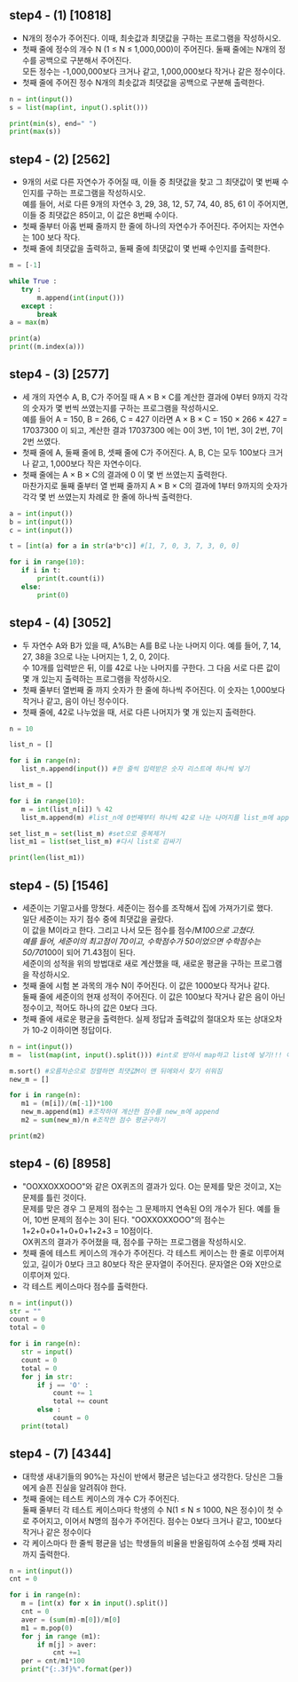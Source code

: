 ## step4 - (1) [10818]
* N개의 정수가 주어진다. 이때, 최솟값과 최댓값을 구하는 프로그램을 작성하시오.
* 첫째 줄에 정수의 개수 N (1 ≤ N ≤ 1,000,000)이 주어진다. 둘째 줄에는 N개의 정수를 공백으로 구분해서 주어진다.     
  모든 정수는 -1,000,000보다 크거나 같고, 1,000,000보다 작거나 같은 정수이다.     
* 첫째 줄에 주어진 정수 N개의 최솟값과 최댓값을 공백으로 구분해 출력한다.     

 ```python
n = int(input())
s = list(map(int, input().split()))

print(min(s), end=" ")
print(max(s))
  ```

## step4 - (2) [2562]
* 9개의 서로 다른 자연수가 주어질 때, 이들 중 최댓값을 찾고 그 최댓값이 몇 번째 수인지를 구하는 프로그램을 작성하시오.       
예를 들어, 서로 다른 9개의 자연수 3, 29, 38, 12, 57, 74, 40, 85, 61 이 주어지면, 이들 중 최댓값은 85이고, 이 값은 8번째 수이다.       
* 첫째 줄부터 아홉 번째 줄까지 한 줄에 하나의 자연수가 주어진다. 주어지는 자연수는 100 보다 작다.        
* 첫째 줄에 최댓값을 출력하고, 둘째 줄에 최댓값이 몇 번째 수인지를 출력한다.

 ```python
m = [-1]

while True :
    try : 
        m.append(int(input()))
    except : 
        break
a = max(m)

print(a)
print((m.index(a)))
  ```


## step4 - (3) [2577]   
* 세 개의 자연수 A, B, C가 주어질 때 A × B × C를 계산한 결과에 0부터 9까지 각각의 숫자가 몇 번씩 쓰였는지를 구하는 프로그램을 작성하시오.        
예를 들어 A = 150, B = 266, C = 427 이라면 A × B × C = 150 × 266 × 427 = 17037300 이 되고, 계산한 결과 17037300 에는 0이 3번, 1이 1번, 3이 2번, 7이 2번 쓰였다.         
* 첫째 줄에 A, 둘째 줄에 B, 셋째 줄에 C가 주어진다. A, B, C는 모두 100보다 크거나 같고, 1,000보다 작은 자연수이다.       
* 첫째 줄에는 A × B × C의 결과에 0 이 몇 번 쓰였는지 출력한다.         
마찬가지로 둘째 줄부터 열 번째 줄까지 A × B × C의 결과에 1부터 9까지의 숫자가 각각 몇 번 쓰였는지 차례로 한 줄에 하나씩 출력한다.       
  
 ```python
a = int(input())
b = int(input())
c = int(input())

t = [int(a) for a in str(a*b*c)] #[1, 7, 0, 3, 7, 3, 0, 0]

for i in range(10):
    if i in t:
        print(t.count(i))
    else:
        print(0)
  ```


## step4 - (4) [3052]
* 두 자연수 A와 B가 있을 때, A%B는 A를 B로 나눈 나머지 이다. 예를 들어, 7, 14, 27, 38을 3으로 나눈 나머지는 1, 2, 0, 2이다.            
  수 10개를 입력받은 뒤, 이를 42로 나눈 나머지를 구한다. 그 다음 서로 다른 값이 몇 개 있는지 출력하는 프로그램을 작성하시오.         
* 첫째 줄부터 열번째 줄 까지 숫자가 한 줄에 하나씩 주어진다. 이 숫자는 1,000보다 작거나 같고, 음이 아닌 정수이다.          
* 첫째 줄에, 42로 나누었을 때, 서로 다른 나머지가 몇 개 있는지 출력한다.      

 ```python
n = 10

list_n = []

for i in range(n):
    list_n.append(input()) #한 줄씩 입력받은 숫자 리스트에 하나씩 넣기

list_m = []

for i in range(10):
    m = int(list_n[i]) % 42
    list_m.append(m) #list_n에 0번째부터 하나씩 42로 나눈 나머지를 list_m에 append

set_list_m = set(list_m) #set으로 중복제거
list_m1 = list(set_list_m) #다시 list로 감싸기

print(len(list_m1))
  ```


## step4 - (5) [1546]
* 세준이는 기말고사를 망쳤다. 세준이는 점수를 조작해서 집에 가져가기로 했다.          
일단 세준이는 자기 점수 중에 최댓값을 골랐다.           
이 값을 M이라고 한다. 그리고 나서 모든 점수를 점수/M*100으로 고쳤다.       
예를 들어, 세준이의 최고점이 70이고, 수학점수가 50이었으면 수학점수는 50/70*100이 되어 71.43점이 된다.      
세준이의 성적을 위의 방법대로 새로 계산했을 때, 새로운 평균을 구하는 프로그램을 작성하시오.       
* 첫째 줄에 시험 본 과목의 개수 N이 주어진다. 이 값은 1000보다 작거나 같다.          
둘째 줄에 세준이의 현재 성적이 주어진다. 이 값은 100보다 작거나 같은 음이 아닌 정수이고, 적어도 하나의 값은 0보다 크다.
* 첫째 줄에 새로운 평균을 출력한다. 실제 정답과 출력값의 절대오차 또는 상대오차가 10-2 이하이면 정답이다.     

 ```python
n = int(input())
m =  list(map(int, input().split())) #int로 받아서 map하고 list에 넣기!!! 아니면 str으로 받아져서 정렬하면 이상해진다

m.sort() #오름차순으로 정렬하면 최댓값M이 맨 뒤에와서 찾기 쉬워짐
new_m = []

for i in range(n):
    m1 = (m[i])/(m[-1])*100
    new_m.append(m1) #조작하여 계산한 점수를 new_m에 append
    m2 = sum(new_m)/n #조작한 점수 평균구하기

print(m2)

  ```


## step4 - (6) [8958]
* "OOXXOXXOOO"와 같은 OX퀴즈의 결과가 있다. O는 문제를 맞은 것이고, X는 문제를 틀린 것이다.          
문제를 맞은 경우 그 문제의 점수는 그 문제까지 연속된 O의 개수가 된다. 예를 들어, 10번 문제의 점수는 3이 된다.
"OOXXOXXOOO"의 점수는 1+2+0+0+1+0+0+1+2+3 = 10점이다.        
OX퀴즈의 결과가 주어졌을 때, 점수를 구하는 프로그램을 작성하시오.       
* 첫째 줄에 테스트 케이스의 개수가 주어진다. 각 테스트 케이스는 한 줄로 이루어져 있고, 길이가 0보다 크고 80보다 작은 문자열이 주어진다. 문자열은 O와 X만으로 이루어져 있다.
* 각 테스트 케이스마다 점수를 출력한다.        

 ```python
n = int(input())
str = ""
count = 0
total = 0

for i in range(n):
    str = input()
    count = 0
    total = 0
    for j in str:
        if j == 'O' :
            count += 1
            total += count
        else :
            count = 0
    print(total)

  ```


## step4 - (7) [4344]
* 대학생 새내기들의 90%는 자신이 반에서 평균은 넘는다고 생각한다. 당신은 그들에게 슬픈 진실을 알려줘야 한다.
* 첫째 줄에는 테스트 케이스의 개수 C가 주어진다.      
둘째 줄부터 각 테스트 케이스마다 학생의 수 N(1 ≤ N ≤ 1000, N은 정수)이 첫 수로 주어지고, 이어서 N명의 점수가 주어진다. 점수는 0보다 크거나 같고, 100보다 작거나 같은 정수이다
* 각 케이스마다 한 줄씩 평균을 넘는 학생들의 비율을 반올림하여 소수점 셋째 자리까지 출력한다.      
    
 ```python
n = int(input())
cnt = 0

for i in range(n):
    m = [int(x) for x in input().split()]
    cnt = 0
    aver = (sum(m)-m[0])/m[0]
    m1 = m.pop(0)
    for j in range (m1):
        if m[j] > aver:
            cnt +=1
    per = cnt/m1*100
    print("{:.3f}%".format(per))
  ```
